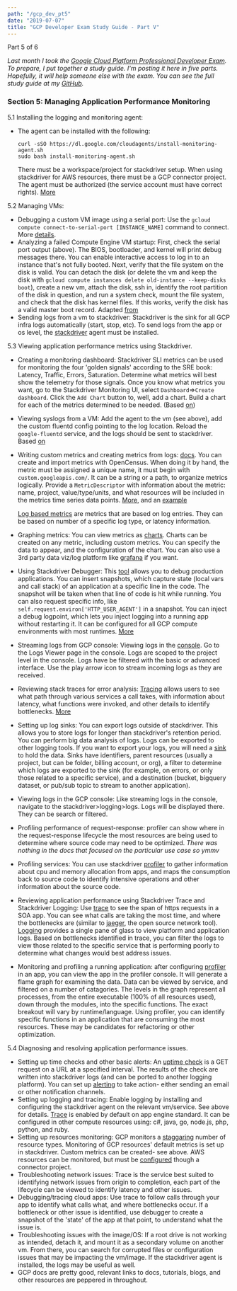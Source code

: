 ```yaml
---
path: "/gcp_dev_pt5"
date: "2019-07-07"
title: "GCP Developer Exam Study Guide - Part V"
---
```

Part 5 of 6 

*Last month I took the [Google Cloud Platform Professional Developer Exam](https://cloud.google.com/certification/cloud-developer). To prepare, I put together a study guide. I'm posting it here in five parts. Hopefully, it will help someone else with the exam. You can see the full study guide at my [GitHub](https://github.com/justwes2/gcp\_developer).*


### Section 5: Managing Application Performance Monitoring
5.1 Installing the logging and monitoring agent: 
- The agent can be installed with the following: 
    ```
    curl -sSO https://dl.google.com/cloudagents/install-monitoring-agent.sh
    sudo bash install-monitoring-agent.sh
    ```
  There must be a workspace/project for stackdriver setup. When using stackdriver for AWS resources, there must be a GCP connector project. The agent must be authorized (the service account must have correct rights). [More](https://cloud.google.com/monitoring/agent/install-agent#linux-install)

5.2 Managing VMs:

- Debugging a custom VM image using a serial port: Use the `gcloud compute connect-to-serial-port [INSTANCE_NAME]` command to connect. More [details](https://cloud.google.com/compute/docs/instances/interacting-with-serial-console). 
- Analyzing a failed Compute Engine VM startup: First, check the serial port output (above). The BIOS, bootloader, and kernel will print debug messages there. You can enable interactive access to log in to an instance that's not fully booted. Next, verify that the file system on the disk is valid. You can detach the disk (or delete the vm and keep the disk with `gcloud compute instances delete old-instance --keep-disks boot`), create a new vm, attach the disk, ssh in, identify the root partition of the disk in question, and run a system check, mount the file system, and check that the disk has kernel files. If this works, verify the disk has a valid master boot record. Adapted [from](https://cloud.google.com/compute/docs/troubleshooting/troubleshooting-instances)
- Sending logs from a vm to stackdriver: Stackdriver is the sink for all GCP infra logs automatically (start, stop, etc). To send logs from the app or os level, the [stackdriver](https://cloud.google.com/logging/docs/agent/) agent must be installed.

5.3 Viewing application performance metrics using Stackdriver.
- Creating a monitoring dashboard: Stackdriver SLI metrics can be used for monitoring the four 'golden signals' according to the SRE book: Latency, Traffic, Errors, Saturation. Determine what metrics will best show the telemetry for those signals. Once you know what metrics you want, go to the Stackdriver Monitoring UI, select `Dashboard`=>`Create dashboard`. Click the `Add Chart` button to, well, add a chart. Build a chart for each of the metrics determined to be needed. (Based [on](https://medium.com/google-cloud/creating-a-dashboard-with-stackdriver-sli-monitoring-metrics-eaf6d19386de))
- Viewing syslogs from a VM: Add the agent to the vm (see above), add the custom fluentd config pointing to the log location. Reload the `google-fluentd` service, and the logs should be sent to stackdriver. Based [on](https://medium.com/google-cloud/how-to-log-your-application-on-google-compute-engine-6600d81e70e3)
- Writing custom metrics and creating metrics from logs: [docs](https://cloud.google.com/monitoring/custom-metrics/). You can create and import metrics with OpenCensus. When doing it by hand, the metric must be assigned a unique name, it must begin with `custom.googleapis.com/`. It can be a string or a path, to organize metrics logically. Provide a `MetricDescriptor` with information about the metric: name, project, value/type/units, and what resources will be included in the metrics time series data points. [More](https://cloud.google.com/monitoring/custom-metrics/creating-metrics), and an [example](https://medium.com/@ludomagno/stackdriver-custom-metrics-the-easy-way-on-gcp-bd0530a04e19)

    [Log based metrics](https://cloud.google.com/logging/docs/logs-based-metrics/) are metrics that are based on log entries. They can be based on number of a specific log type, or latency information.
- Graphing metrics: You can view metrics as [charts](https://cloud.google.com/monitoring/charts/). Charts can be created on any metric, including custom metrics. You can specify the data to appear, and the configuration of the chart. You can also use a 3rd party data viz/log platform like [grafana](https://grafana.com/docs/features/datasources/stackdriver/) if you want.
- Using Stackdriver Debugger: This [tool](https://cloud.google.com/debugger/docs/quickstart) allows you to debug production applications. You can insert snapshots, which capture state (local vars and call stack) of an application at a specific line in the code. The snapshot will be taken when that line of code is hit while running. You can also request specific info, like `self.request.environ['HTTP_USER_AGENT']` in a snapshot. You can inject a debug logpoint, which lets you inject logging into a running app without restarting it. It can be configured for all GCP compute environments with most runtimes. [More](https://cloud.google.com/debugger/docs/setup/python)
- Streaming logs from GCP console: Viewing logs in the [console](https://cloud.google.com/logging/docs/view/overview). Go to the Logs Viewer page in the console. Logs are scoped to the project level in the console. Logs have be filtered with the basic or advanced interface. Use the play arrow icon to stream incoming logs as they are received. 
- Reviewing stack traces for error analysis: [Tracing](https://medium.com/google-cloud/tracing-google-cloud-8f0c8ba8181c) allows users to see what path through various services a call takes, with information about latency, what functions were invoked, and other details to identify bottlenecks. [More](https://cloud.google.com/trace/docs/quickstart)
- Setting up log sinks: You can export logs outside of stackdriver. This allows you to store logs for longer than stackdriver's retention period. You can perform big data analysis of logs. Logs can be exported to other logging tools. If you want to export your logs, you will need a [sink](https://cloud.google.com/logging/docs/export/) to hold the data. Sinks have identifiers, parent resources (usually a project, but can be folder, billing account, or org), a filter to determine which logs are exported to the sink (for example, on errors, or only those related to a specific service), and a destination (bucket, bigquery dataset, or pub/sub topic to stream to another application).
- Viewing logs in the GCP console: Like streaming logs in the console, navigate to the stackdriver>logging>logs. Logs will be displayed there. They can be search or filtered. 
- Profiling performance of request-response: profiler can show where in the request-response lifecycle the most resources are being used to determine where source code may need to be optimized. _There was nothing in the docs that focused on the particular use case so ymmv_
- Profiling services: You can use stackdriver [profiler](https://cloud.google.com/profiler/docs/quickstart) to gather information about cpu and memory allocation from apps, and maps the consumption back to source code to identify intensive operations and other information about the source code. 
- Reviewing application performance using Stackdriver Trace and Stackdriver Logging: Use [trace](https://github.com/GoogleCloudPlatform/gke-tracing-demo#validation) to see the span of https requests in a SOA app. You can see what calls are taking the most time, and where the bottlenecks are (similar to [jaeger](https://www.jaegertracing.io/), the open source network tool). [Logging](https://github.com/GoogleCloudPlatform/gke-tracing-demo#monitoring-and-logging) provides a single pane of glass to view platform and application logs. Based on bottlenecks identified in trace, you can filter the logs to view those related to the specific service that is performing poorly to determine what changes would best address issues.
- Monitoring and profiling a running application: after configuring [profiler](https://cloud.google.com/profiler/docs/quickstart) in an app, you can view the app in the profiler console. It will generate a flame graph for examining the data. Data can be viewed by service, and filtered on a number of catagories. The levels in the graph represent all processes, from the entire executable (100% of all resources used), down through the modules, into the specific functions. The exact breakout will vary by runtime/language. Using profiler, you can identify specific functions in an application that are consuming the most resources. These may be candidates for refactoring or other optimization.

5.4 Diagnosing and resolving application performance issues.
- Setting up time checks and other basic alerts: An [uptime check](https://cloud.google.com/monitoring/uptime-checks/) is a GET request on a URL at a specified interval. The results of the check are written into stackdriver logs (and can be ported to another logging platform). You can set up [alerting](https://cloud.google.com/monitoring/uptime-checks/uptime-alerting-policies) to take action- either sending an email or other notification channels. 
- Setting up logging and tracing: Enable logging by installing and configuring the stackdriver agent on the relevant vm/service. See above for details. [Trace](https://cloud.google.com/trace/docs/setup/) is enabled by default on app engine standard. It can be configured in other compute resources using: c#, java, go, node.js, php, python, and ruby.
- Setting up resources monitoring: GCP monitors a [staggaring](https://cloud.google.com/monitoring/api/resources) number of resource types. Monitoring of GCP resources' default metrics is set up in stackdriver. Custom metrics can be created- see above. AWS resources can be monitored, but must be [configured](https://cloud.google.com/monitoring/quickstart-aws) though a connector project. 
- Troubleshooting network issues: Trace is the service best suited to identifying network issues from origin to completion, each part of the lifecycle can be viewed to identify latency and other issues. 
- Debugging/tracing cloud apps: Use trace to follow calls through your app to identify what calls what, and where bottlenecks occur. If a bottleneck or other issue is identified, use debugger to create a snapshot of the 'state' of the app at that point, to understand what the issue is. 
- Troubleshooting issues with the image/OS: If a root drive is not working as intended, detach it, and mount it as a secondary volume on another vm. From there, you can search for corrupted files or configuration issues that may be impacting the vm/image. If the stackdriver agent is installed, the logs may be useful as well. 
- GCP docs are pretty good, relevant links to docs, tutorials, blogs, and other resources are peppered in throughout. 